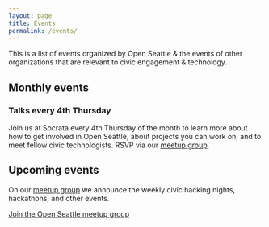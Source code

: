 ```yaml
---
layout: page
title: Events
permalink: /events/
---
```


This is a list of events organized by Open Seattle & the events of other organizations that are relevant to civic engagement & technology.

## Monthly events

### Talks every 4th Thursday

Join us at Socrata every 4th Thursday of the month to learn more about how to get involved in Open Seattle, about projects you can work on, and to meet fellow civic technologists. RSVP via our [meetup group](http://meetup.com/openseattle).

## Upcoming events

On our [meetup group](http://meetup.com/openseattle) we announce the weekly civic hacking nights, hackathons, and other events.

<p><a href="http://meetup.com/openseattle" class="button" target="_blank">Join the Open Seattle meetup group</a></p>

